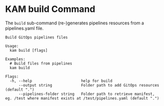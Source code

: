 # KAM build Command

The `build` sub-command (re-)generates pipelines resources from a pipelines.yaml file.

```
Build GitOps pipelines files

Usage:
  kam build [flags]

Examples:
  # Build files from pipelines
  kam build

Flags:
  -h, --help                      help for build
      --output string             Folder path to add GitOps resources (default ".")
      --pipelines-folder string   Folder path to retrieve manifest, eg. /test where manifest exists at /test/pipelines.yaml (default ".")
```

